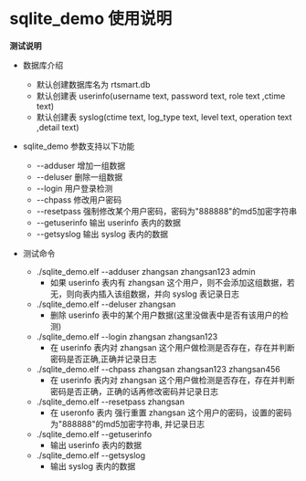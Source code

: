 # sqlite_demo 使用说明  

**测试说明**  
* 数据库介绍  
    * 默认创建数据库名为 rtsmart.db  
    * 默认创建表 userinfo(username text, password text, role text ,ctime text)  
    * 默认创建表 syslog(ctime text, log_type text, level text, operation text ,detail text)  
* sqlite_demo 参数支持以下功能  
    * --adduser     增加一组数据  
    * --deluser     删除一组数据  
    * --login       用户登录检测  
    * --chpass      修改用户密码  
    * --resetpass   强制修改某个用户密码，密码为"888888"的md5加密字符串  
    * --getuserinfo 输出 userinfo 表内的数据  
    * --getsyslog   输出 syslog 表内的数据  

* 测试命令  
    * ./sqlite_demo.elf --adduser zhangsan zhangsan123 admin  
        * 如果 userinfo 表内有 zhangsan 这个用户，则不会添加这组数据，若无，则向表内插入该组数据，并向 syslog 表记录日志  
    * ./sqlite_demo.elf --deluser zhangsan  
        * 删除 userinfo 表中的某个用户数据(这里没做表中是否有该用户的检测)  
    * ./sqlite_demo.elf --login zhangsan zhangsan123  
        * 在 userinfo 表内对 zhangsan 这个用户做检测是否存在，存在并判断密码是否正确,正确并记录日志  
    * ./sqlite_demo.elf --chpass zhangsan zhangsan123 zhangsan456  
        * 在 userinfo 表内对 zhangsan 这个用户做检测是否存在，存在并判断密码是否正确，正确的话再修改密码并记录日志  
    * ./sqlite_demo.elf --resetpass zhangsan  
        * 在 useronfo 表内 强行重置 zhangsan 这个用户的密码，设置的密码为"888888"的md5加密字符串, 并记录日志  
    * ./sqlite_demo.elf --getuserinfo  
        * 输出 userinfo 表内的数据  
    * ./sqlite_demo.elf --getsyslog  
        * 输出 syslog 表内的数据  

